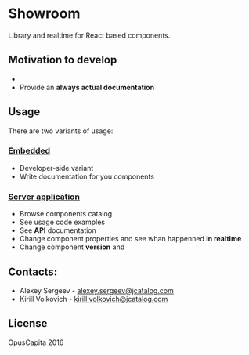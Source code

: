 # Showroom

Library and realtime for React based components.

## Motivation to develop

* 
* Provide an **always actual documentation**

## Usage

There are two variants of usage:

### [Embedded](./docs/embedded.md)

* Developer-side variant
* Write documentation for you components

### [Server application](./docs/server.md)

* Browse components catalog
* See usage code examples
* See **API** documentation
* Change component properties and see whan happenned **in realtime**
* Change component **version** and 

## Contacts:

* Alexey Sergeev - [alexey.sergeev@jcatalog.com](alexey.sergeev@jcatalog.com)
* Kirill Volkovich - [kirill.volkovich@jcatalog.com](kirill.volkovich@jcatalog.com)

## License

OpusCapita 2016
